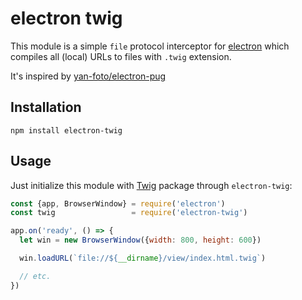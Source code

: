 # electron twig
This module is a simple `file` protocol interceptor for [electron](https://github.com/atom/electron) which compiles all (local) URLs to files with `.twig` extension.

It's inspired by [yan-foto/electron-pug](https://github.com/yan-foto/electron-pug)

## Installation

```
npm install electron-twig
```

## Usage
Just initialize this module with [Twig](https://www.npmjs.com/package/twig) package through `electron-twig`:

```js
const {app, BrowserWindow} = require('electron')
const twig                 = require('electron-twig')

app.on('ready', () => {
  let win = new BrowserWindow({width: 800, height: 600})

  win.loadURL(`file://${__dirname}/view/index.html.twig`)

  // etc.
})
```
